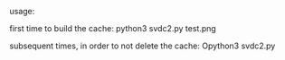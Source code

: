 usage:

first time to build the cache:
python3 svdc2.py test.png

subsequent times, in order to not delete the cache:
Opython3 svdc2.py
